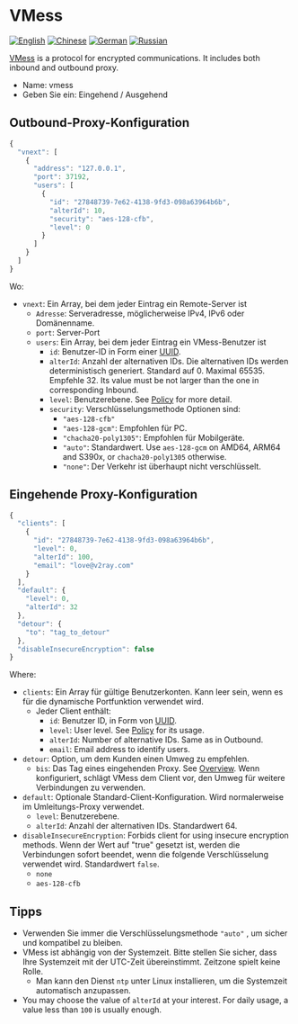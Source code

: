 # VMess

[![English](../../resources/english.svg)](https://www.v2ray.com/en/configuration/protocols/vmess.html) [![Chinese](../../resources/chinese.svg)](https://www.v2ray.com/chapter_02/protocols/vmess.html) [![German](../../resources/german.svg)](https://www.v2ray.com/de/configuration/protocols/vmess.html) [![Russian](../../resources/russian.svg)](https://www.v2ray.com/ru/configuration/protocols/vmess.html)

[VMess](https://www.v2ray.com/eng/protocols/vmess.html) is a protocol for encrypted communications. It includes both inbound and outbound proxy.

* Name: vmess
* Geben Sie ein: Eingehend / Ausgehend

## Outbound-Proxy-Konfiguration

```javascript
{
  "vnext": [
    {
      "address": "127.0.0.1",
      "port": 37192,
      "users": [
        {
          "id": "27848739-7e62-4138-9fd3-098a63964b6b",
          "alterId": 10,
          "security": "aes-128-cfb",
          "level": 0
        }
      ]
    }
  ]
}
```

Wo:

* `vnext`: Ein Array, bei dem jeder Eintrag ein Remote-Server ist 
  * `Adresse`: Serveradresse, möglicherweise IPv4, IPv6 oder Domänenname.
  * `port`: Server-Port
  * `users`: Ein Array, bei dem jeder Eintrag ein VMess-Benutzer ist 
    * `id`: Benutzer-ID in Form einer [UUID](https://en.wikipedia.org/wiki/Universally_unique_identifier).
    * `alterId`: Anzahl der alternativen IDs. Die alternativen IDs werden deterministisch generiert. Standard auf 0. Maximal 65535. Empfehle 32. Its value must be not larger than the one in corresponding Inbound.
    * `level`: Benutzerebene. See [Policy](../policy.md) for more detail.
    * `security`: Verschlüsselungsmethode Optionen sind: 
      * `"aes-128-cfb"`
      * `"aes-128-gcm"`: Empfohlen für PC.
      * `"chacha20-poly1305"`: Empfohlen für Mobilgeräte.
      * `"auto"`: Standardwert. Use `aes-128-gcm` on AMD64, ARM64 and S390x, or `chacha20-poly1305` otherwise.
      * `"none"`: Der Verkehr ist überhaupt nicht verschlüsselt.

## Eingehende Proxy-Konfiguration

```javascript
{
  "clients": [
    {
      "id": "27848739-7e62-4138-9fd3-098a63964b6b",
      "level": 0,
      "alterId": 100,
      "email": "love@v2ray.com"
    }
  ],
  "default": {
    "level": 0,
    "alterId": 32
  },
  "detour": {
    "to": "tag_to_detour"
  },
  "disableInsecureEncryption": false
}
```

Where:

* `clients`: Ein Array für gültige Benutzerkonten. Kann leer sein, wenn es für die dynamische Portfunktion verwendet wird. 
  * Jeder Client enthält: 
    * `id`: Benutzer ID, in Form von [UUID](https://en.wikipedia.org/wiki/Universally_unique_identifier).
    * `level`: User level. See [Policy](../policy.md) for its usage.
    * `alterId`: Number of alternative IDs. Same as in Outbound.
    * `email`: Email address to identify users.
* `detour`: Option, um dem Kunden einen Umweg zu empfehlen. 
  * `bis`: Das Tag eines eingehenden Proxy. See [Overview](../protocols.md). Wenn konfiguriert, schlägt VMess dem Client vor, den Umweg für weitere Verbindungen zu verwenden.
* `default`: Optionale Standard-Client-Konfiguration. Wird normalerweise im Umleitungs-Proxy verwendet. 
  * `level`: Benutzerebene.
  * `alterId`: Anzahl der alternativen IDs. Standardwert 64.
* `disableInsecureEncryption`: Forbids client for using insecure encryption methods. Wenn der Wert auf "true" gesetzt ist, werden die Verbindungen sofort beendet, wenn die folgende Verschlüsselung verwendet wird. Standardwert `false`. 
  * `none`
  * `aes-128-cfb`

## Tipps

* Verwenden Sie immer die Verschlüsselungsmethode `"auto"` , um sicher und kompatibel zu bleiben.
* VMess ist abhängig von der Systemzeit. Bitte stellen Sie sicher, dass Ihre Systemzeit mit der UTC-Zeit übereinstimmt. Zeitzone spielt keine Rolle. 
  * Man kann den Dienst `ntp` unter Linux installieren, um die Systemzeit automatisch anzupassen.
* You may choose the value of `alterId` at your interest. For daily usage, a value less than `100` is usually enough.